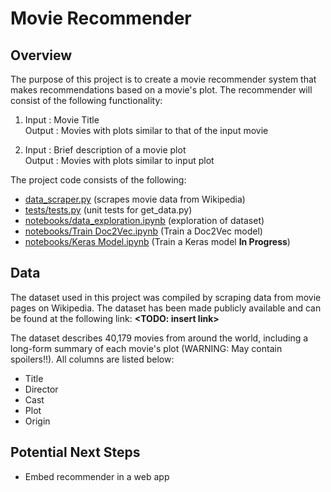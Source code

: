 # Movie Recommender

**Overview**
---
The purpose of this project is to create a movie recommender system that makes recommendations based on a movie's plot.  The recommender will consist of the following functionality:

1) Input : Movie Title  
Output : Movies with plots similar to that of the input movie

2) Input : Brief description of a movie plot  
Output : Movies with plots similar to input plot

The project code consists of the following:

* [data_scraper.py](https://github.com/jrobischon/movie_plots/blob/master/data_scraper.py) (scrapes movie data from Wikipedia)
* [tests/tests.py](https://github.com/jrobischon/movie_plots/blob/master/tests/tests.py) (unit tests for get_data.py)
* [notebooks/data_exploration.ipynb](https://github.com/jrobischon/movie_plots/blob/master/notebooks/Data%20Exploration.ipynb)
(exploration of dataset)
* [notebooks/Train Doc2Vec.ipynb](https://github.com/jrobischon/movie_plots/blob/master/notebooks/Train%20Doc2Vec.ipynb) (Train a Doc2Vec model)
* [notebooks/Keras Model.ipynb](https://github.com/jrobischon/movie_plots/blob/master/notebooks/Keras%20Model.ipynb) (Train a Keras model  **In Progress**)

**Data**
---
The dataset used in this project was compiled by scraping data from movie pages on Wikipedia.  The dataset has been made publicly available and can be found at the following link: **<TODO: insert link>**

The dataset describes 40,179 movies from around the world, including a long-form summary of each movie's plot (WARNING: May contain spoilers!!).   All columns are listed below:

* Title
* Director
* Cast
* Plot
* Origin


**Potential Next Steps**
---
* Embed recommender in a web app

